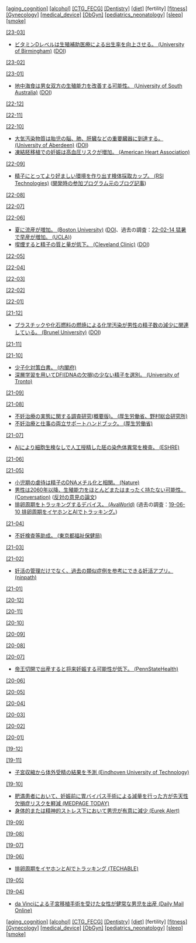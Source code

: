 [\[aging_cognition\]](aging_cognition.md) [\[alcohol\]](alcohol.md) [\[CTG_FECG\]](CTG_FECG.md) [\[Dentistry\]](Dentistry.md) [\[diet\]](diet.md) \[fertility\] [\[fitness\]](fitness.md) [\[Gynecology\]](Gynecology.md) [\[medical_device\]](medical_device.md) [\[ObGyn\]](ObGyn.md) [\[pediatrics_neonatology\]](pediatrics_neonatology.md) [\[sleep\]](sleep.md) [\[smoke\]](smoke.md)

[\[23-03\]](2303.md)
* [ビタミンDレベルは生殖補助医療による出生率を向上させる。 (University of Birmingham)](https://www.birmingham.ac.uk/news-archive/2017/vitamin-d-linked-to-better-live-birth-rates-in-women-undergoing-assisted-reproduction-treatment) ([DOI](https://doi.org/10.1093/humrep/dex326))

[\[23-02\]](2302.md)

[\[23-01\]](2301.md)
* [地中海食は男女双方の生殖能力を改善する可能性。 (University of South Australia)](https://www.unisa.edu.au/media-centre/Releases/2022/a-mediterranean-diet-not-only-boosts-health--but-also-improves-fertility/) ([DOI](https://doi.org/10.3390/nu14193914))

[\[22-12\]](2212.md)

[\[22-11\]](2211.md)

[\[22-10\]](2210.md)
* [大気汚染物質は胎児の脳、肺、肝臓などの重要臓器に到達する。 (University of Aberdeen)](https://www.abdn.ac.uk/news/16424/) ([DOI](https://doi.org/10.1016/S2542-5196(22)00200-5))
* [凍結胚移植での妊娠は高血圧リスクが増加。 (American Heart Association)](https://www.ahajournals.org/doi/10.1161/HYPERTENSIONAHA.122.19689)

[\[22-09\]](2209.md)
* [精子にとってより好ましい環境を作り出す検体採取カップ。 (RSI Technologies)](https://rsifertility.com/) ([開発時の参加プログラム元のブログ記事](https://www.depts.ttu.edu/research/research-park/hustle/posts/2019/08/rsi-blog-article.php))

[\[22-08\]](2208.md)

[\[22-07\]](2207.md)

[\[22-06\]](2206.md)
* [夏に流産が増加。 (Boston University)](https://www.bu.edu/sph/news/articles/2022/risk-of-miscarriage-may-increase-during-the-summer/) ([DOI](https://doi.org/10.1097/ede.0000000000001474)、過去の調査：[22-02-14 猛暑で早産が増加。 (UCLA)](2202.md))
* [喫煙すると精子の質と量が低下。 (Cleveland Clinic)](https://www.clevelandclinic.org/reproductiveresearchcenter/docs/publications/549_Sharma_et_al_Cigarette_Smoking_and_Semen_Quality.pdf) ([DOI](https://doi.org/10.1016/j.eururo.2016.04.010))

[\[22-05\]](2205.md)

[\[22-04\]](2204.md)

[\[22-03\]](2203.md)

[\[22-02\]](2202.md)

[\[22-01\]](2201.md)

[\[21-12\]](2112.md)
* [プラスチックや化石燃料の燃焼による化学汚染が男性の精子数の減少に関連している。 (Brunel University)](https://www.brunel.ac.uk/news-and-events/news/articles/Fall-in-fertility-rates-may-be-linked-to-fossil-fuels) ([DOI](https://doi.org/10.1038/s41574-021-00598-8))

[\[21-11\]](2111.md)

[\[21-10\]](2110.md)
* [少子化対策白書。 (内閣府)](https://www8.cao.go.jp/shoushi/shoushika/whitepaper/measures/w-2021/r03pdfgaiyoh/pdf/03gaiyoh.pdf)
* [深層学習を用いてDFI(DNAの欠損)の少ない精子を選別。 (University of Tronto)](https://www.nature.com/articles/s42003-019-0491-6)

[\[21-09\]](2109.md)

[\[21-08\]](2108.md)
* [不妊治療の実態に関する調査研究(概要版)。 (厚生労働省、野村総合研究所)](https://www.mhlw.go.jp/content/000775160.pdf)
* [不妊治療と仕事の両立サポートハンドブック。 (厚生労働省)](https://www.mhlw.go.jp/bunya/koyoukintou/pamphlet/dl/30l.pdf)

[\[21-07\]](2107.md)
* [AIにより細胞生検なしで人工授精した胚の染色体異常を検査。 (ESHRE)](https://www.eshre.eu/ESHRE2021/Media/2021-Press-releases/Bori)

[\[21-06\]](2106.md)

[\[21-05\]](2105.md)
* [小児期の虐待は精子のDNAメチル化と相関。 (Nature)](https://www.nature.com/articles/s41398-018-0252-1)
* [男性は2060年以降、生殖能力をほとんどまたはまったく持たない可能性。 (Conversation)](https://theconversation.com/male-fertility-how-everyday-chemicals-are-destroying-sperm-counts-in-humans-and-animals-158097) ([反対の意見の論文](https://www.tandfonline.com/doi/full/10.1080/14647273.2021.1917778))
* [排卵周期をトラッキングするデバイス。 (AvaWorld)](https://www.avawomen.com/) (過去の調査：[19-06-10 排卵周期をイヤホンとAIでトラッキング。](1906.md))

[\[21-04\]](2104.md)
* [不妊検査等助成。 (東京都福祉保健局)](https://www.fukushihoken.metro.tokyo.lg.jp/kodomo/kosodate/josei/funinkensa/index.html)

[\[21-03\]](2103.md)

[\[21-02\]](2102.md)
* [妊活の管理だけでなく、過去の類似症例を参考にできる妊活アプリ。 (ninpath)](https://ninpath.com/)

[\[21-01\]](2101.md)

[\[20-12\]](2012.md)

[\[20-11\]](2011.md)

[\[20-10\]](2010.md)

[\[20-09\]](2009.md)

[\[20-08\]](2008.md)

[\[20-07\]](2007.md)
* [帝王切開で出産すると将来妊娠する可能性が低下。 (PennStateHealth)](https://pennstatehealthnews.org/2020/07/women-who-deliver-by-c-section-are-less-likely-to-conceive-subsequent-children/)

[\[20-06\]](2006.md)

[\[20-05\]](2005.md)

[\[20-04\]](2004.md)

[\[20-03\]](2003.md)

[\[20-02\]](2002.md)

[\[20-01\]](2001.md)

[\[19-12\]](1912.md)

[\[19-11\]](1911.md)
* [子宮収縮から体外受精の結果を予測 (Eindhoven University of Technology)](https://www.tue.nl/en/news/news-overview/measurement-of-uterine-contractions-could-predict-the-outcome-of-in-vitro-fertilization/)

[\[19-10\]](1910.md)
* [肥満患者において、妊娠前に胃バイパス手術による減量を行った方が先天性欠損症リスクを軽減 (MEDPAGE TODAY)](https://www.medpagetoday.com/primarycare/obesity/82738)
* [身体的または精神的ストレス下において男児が有意に減少 (Eurek Alert)](https://eurekalert.org/pub_releases/2019-10/cuim-sdp101119.php)

[\[19-09\]](1909.md)

[\[19-08\]](1908.md)

[\[19-07\]](1907.md)

[\[19-06\]](1906.md)
* [排卵周期をイヤホンとAIでトラッキング (TECHABLE)](https://techable.jp/archives/100676)  

[\[19-05\]](1905.md)

[\[19-04\]](1904.md)
* [da Vinciによる子宮移植手術を受けた女性が健常な男児を出産 (Daily Mail Online)](https://www.dailymail.co.uk/health/article-6902543/Swedish-woman-gives-birth-healthy-boy-womb-transplant.html)

[\[aging_cognition\]](aging_cognition.md) [\[alcohol\]](alcohol.md) [\[CTG_FECG\]](CTG_FECG.md) [\[Dentistry\]](Dentistry.md) [\[diet\]](diet.md) \[fertility\] [\[fitness\]](fitness.md) [\[Gynecology\]](Gynecology.md) [\[medical_device\]](medical_device.md) [\[ObGyn\]](ObGyn.md) [\[pediatrics_neonatology\]](pediatrics_neonatology.md) [\[sleep\]](sleep.md) [\[smoke\]](smoke.md)

